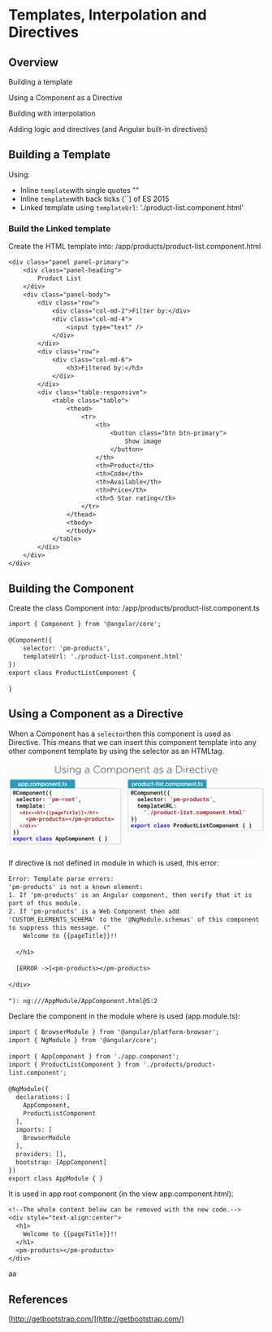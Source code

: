 # Templates, Interpolation and Directives

## Overview

Building a template

Using a Component as a Directive

Building with interpolation

Adding logic and directives \(and Angular built-in directives\)

## Building a Template

Using:

* Inline `template`with single quotes ""
* Inline `template`with back ticks \(\`\`\) of ES 2015
* Linked template using `templateUrl`: './product-list.component.html'

### Build the Linked template

Create the HTML template into: /app/products/product-list.component.html

```
<div class="panel panel-primary">
    <div class="panel-heading">
        Product List
    </div>    
    <div class="panel-body">
        <div class="row">
            <div class="col-md-2">Filter by:</div>
            <div class="col-md-4">
                <input type="text" />
            </div> 
        </div>
        <div class="row">
            <div class="col-md-6">
                <h3>Filtered by:</h3>
            </div> 
        </div>
        <div class="table-responsive">
            <table class="table">
                <thead>
                    <tr>
                        <th>
                            <button class="btn btn-primary">
                                Show image
                            </button>    
                        </th>
                        <th>Product</th>
                        <th>Code</th>
                        <th>Available</th>
                        <th>Price</th>
                        <th>5 Star rating</th>    
                    </tr>    
                </thead>
                <tbody>
                </tbody>        
            </table>    
        </div>        
    </div>    
</div>
```

## Building the Component

Create the class Component into: /app/products/product-list.component.ts

```
import { Component } from '@angular/core';

@Component({
    selector: 'pm-products',
    templateUrl: './product-list.component.html'
})
export class ProductListComponent {

}
```

## Using a Component as a Directive

When a Component has a `selector`then this component is used as Directive. This means that we can insert this component template into any other component template by using the selector as an HTMLtag.

![](/assets/201import.png)If directive is not defined in module in which is used, this error:

```
Error: Template parse errors:
'pm-products' is not a known element:
1. If 'pm-products' is an Angular component, then verify that it is part of this module.
2. If 'pm-products' is a Web Component then add 'CUSTOM_ELEMENTS_SCHEMA' to the '@NgModule.schemas' of this component to suppress this message. ("
    Welcome to {{pageTitle}}!!

  </h1>

  [ERROR ->]<pm-products></pm-products>

</div>

"): ng:///AppModule/AppComponent.html@5:2
```

Declare the component in the module where is used \(app.module.ts\):

```
import { BrowserModule } from '@angular/platform-browser';
import { NgModule } from '@angular/core';

import { AppComponent } from './app.component';
import { ProductListComponent } from './products/product-list.component';

@NgModule({
  declarations: [
    AppComponent,
    ProductListComponent
  ],
  imports: [
    BrowserModule
  ],
  providers: [],
  bootstrap: [AppComponent]
})
export class AppModule { }
```

It is used in app root component \(in the view app.component.html\):

```
<!--The whole content below can be removed with the new code.-->
<div style="text-align:center">
  <h1>
    Welcome to {{pageTitle}}!!
  </h1>
  <pm-products></pm-products>
</div>

```

aa

## References

[http://getbootstrap.com/](http://getbootstrap.com/)

